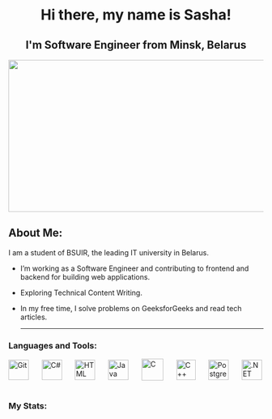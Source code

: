 <div id="header" align="center">
  <h1>Hi there, my name is Sasha!</h1>
  <h2>I'm Software Engineer from Minsk, Belarus</h2>
</div>
<div align="center">
  <img src= "https://media2.giphy.com/media/v1.Y2lkPTc5MGI3NjExaGFjMzk5dHhzdHd4ZmJyeTJpdmR5ZGF4bWlmNHA3dWJqNzBhaW12cSZlcD12MV9pbnRlcm5hbF9naWZfYnlfaWQmY3Q9Zw/LMcB8XospGZO8UQq87/giphy.gif" width="600" height="300"/>
</div>
<h2>About Me:</h2>
I am a student of BSUIR, the leading IT university in Belarus.

- I’m working as a Software Engineer and contributing to frontend and backend for building web applications.

- Exploring Technical Content Writing.

- In my free time, I solve problems on GeeksforGeeks and read tech articles.
  
  ---

### Languages and Tools:
<div style="display: flex; justify-content: space-between; align-items: center;">
  <a href="https://git-scm.com/" target="_blank" rel="noreferrer">
    <img align="left" src="https://raw.githubusercontent.com/danielcranney/readme-generator/main/public/icons/skills/git-colored.svg" width="40" height="40" alt="Git" />
  </a>
  <a href="https://docs.microsoft.com/en-us/dotnet/csharp/" target="_blank" rel="noreferrer">
    <img align="left" src="https://raw.githubusercontent.com/danielcranney/readme-generator/main/public/icons/skills/csharp-colored.svg" width="40" height="40" alt="C#" />
  </a>
  <a href="https://developer.mozilla.org/en-US/docs/Glossary/HTML" target="_blank" rel="noreferrer">
    <img align="left" src="https://raw.githubusercontent.com/danielcranney/readme-generator/main/public/icons/skills/html5-colored.svg" width="40" height="40" alt="HTML" />
  </a>
  <a href="https://www.oracle.com/java/" target="_blank" rel="noreferrer">
    <img align="left" src="https://raw.githubusercontent.com/danielcranney/readme-generator/main/public/icons/skills/java-colored.svg" width="40" height="40" alt="Java" />
  </a>
  <a href="https://en.wikipedia.org/wiki/C_(programming_language)" target="_blank" rel="noreferrer">
    <img align="left" src="https://img.icons8.com/color/48/000000/c-programming.png" width="43" height="43" alt="C" />
  </a>
  <a href="https://isocpp.org/" target="_blank" rel="noreferrer">
    <img align="left" src="https://raw.githubusercontent.com/isocpp/logos/master/cpp_logo.png" width="38" height="40" alt="C++" />
  </a>
  <a href="https://www.postgresql.org/" target="_blank" rel="noreferrer">
    <img align="left" src="https://raw.githubusercontent.com/danielcranney/readme-generator/main/public/icons/skills/postgresql-colored.svg" width="40" height="40" alt="PostgreSQL" />
  </a>
  <a href="https://dotnet.microsoft.com/en-us/" target="_blank" rel="noreferrer">
    <img align="left" src="https://raw.githubusercontent.com/danielcranney/readme-generator/main/public/icons/skills/dot-net-colored.svg" width="40" height="40" alt=".NET" />
  </a>
</div>

<br/>

### My Stats:
<div id="stat" align="center">
    <img src="https://github-profile-summary-cards.vercel.app/api/cards/most-commit-language?username=AleksMind&theme=merko" alt=""/>
    <img src="https://github-profile-summary-cards.vercel.app/api/cards/stats?username=AleksMind&theme=merko" alt=""/>
</div>

